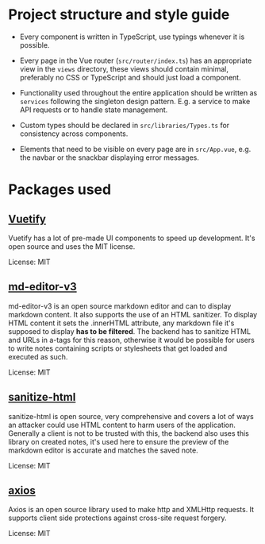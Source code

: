 # Project structure and style guide

* Every component is written in TypeScript, use typings whenever it is possible.

* Every page in the Vue router (``src/router/index.ts``) has an appropriate view in the ``views`` directory, these views should contain minimal, preferably no CSS or TypeScript and should just load a component.

* Functionality used throughout the entire application should be written as ``services`` following the singleton design pattern. E.g. a service to make API requests or to handle state management.

* Custom types should be declared in ``src/libraries/Types.ts`` for consistency across components.

* Elements that need to be visible on every page are in ``src/App.vue``, e.g. the navbar or the snackbar displaying error messages.

# Packages used

## [Vuetify](https://next.vuetifyjs.com/en/)

Vuetify has a lot of pre-made UI components to speed up development. It's open source and uses the MIT license.

License: MIT

## [md-editor-v3](https://github.com/imzbf/md-editor-v3)

md-editor-v3 is an open source markdown editor and can to display markdown content. It also supports the use of an HTML sanitizer.
To display HTML content it sets the .innerHTML attribute, any markdown file it's supposed to display <b>has to be filtered</b>.
The backend has to sanitize HTML and URLs in a-tags for this reason, otherwise it would be possible for users to write notes containing scripts or stylesheets that get loaded and executed as such.

License: MIT

## [sanitize-html](https://github.com/apostrophecms/sanitize-html)

sanitize-html is open source, very comprehensive and covers a lot of ways an attacker could use HTML content to harm users of the application.
Generally a client is not to be trusted with this, the backend also uses this library on created notes, it's used here to ensure the preview of the markdown editor is accurate and matches the saved note.

License: MIT

## [axios](https://github.com/axios/axios)

Axios is an open source library used to make http and XMLHttp requests. It supports client side protections against cross-site request forgery.

License: MIT